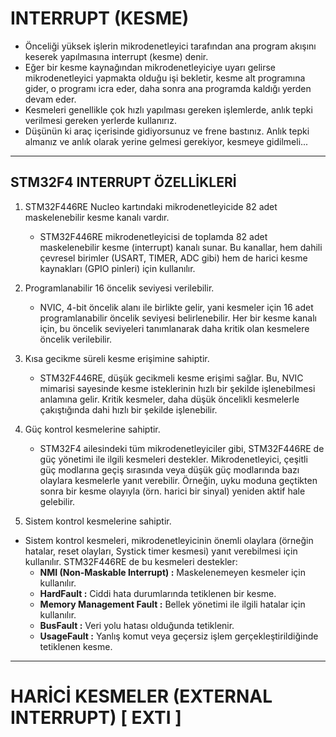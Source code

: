 # INTERRUPT (KESME)

* Önceliği yüksek işlerin mikrodenetleyici tarafından ana program akışını keserek yapılmasına interrupt (kesme) denir.
* Eğer bir kesme kaynağından mikrodenetleyiciye uyarı gelirse mikrodenetleyici yapmakta olduğu işi bekletir, kesme alt programına gider, o programı icra eder, daha sonra ana programda kaldığı yerden devam eder.
* Kesmeleri genellikle çok hızlı yapılması gereken işlemlerde, anlık tepki verilmesi gereken yerlerde kullanırız.
* Düşünün ki araç içerisinde gidiyorsunuz ve frene bastınız. Anlık tepki almanız ve anlık olarak yerine gelmesi gerekiyor, kesmeye gidilmeli...

--------------------------------------------------------------------------------------------------------------------------------------------------------------------

## STM32F4 INTERRUPT ÖZELLİKLERİ

1. STM32F446RE Nucleo kartındaki mikrodenetleyicide 82 adet maskelenebilir kesme kanalı vardır.
   * STM32F446RE mikrodenetleyicisi de toplamda 82 adet maskelenebilir kesme (interrupt) kanalı sunar. Bu kanallar, hem dahili çevresel birimler (USART, TIMER, ADC gibi) hem de harici kesme kaynakları (GPIO pinleri) için kullanılır.

2. Programlanabilir 16 öncelik seviyesi verilebilir.
   * NVIC, 4-bit öncelik alanı ile birlikte gelir, yani kesmeler için 16 adet programlanabilir öncelik seviyesi belirlenebilir. Her bir kesme kanalı için, bu öncelik seviyeleri tanımlanarak daha kritik olan kesmelere öncelik verilebilir.

3. Kısa gecikme süreli kesme erişimine sahiptir.
   * STM32F446RE, düşük gecikmeli kesme erişimi sağlar. Bu, NVIC mimarisi sayesinde kesme isteklerinin hızlı bir şekilde işlenebilmesi anlamına gelir. Kritik kesmeler, daha düşük öncelikli kesmelerle çakıştığında dahi hızlı bir şekilde işlenebilir.

4. Güç kontrol kesmelerine sahiptir.
   * STM32F4 ailesindeki tüm mikrodenetleyiciler gibi, STM32F446RE de güç yönetimi ile ilgili kesmeleri destekler. Mikrodenetleyici, çeşitli güç modlarına geçiş sırasında veya düşük güç modlarında bazı olaylara kesmelerle yanıt verebilir. Örneğin, uyku moduna geçtikten sonra bir kesme olayıyla (örn. harici bir sinyal) yeniden aktif hale gelebilir.

5. Sistem kontrol kesmelerine sahiptir.
  * Sistem kontrol kesmeleri, mikrodenetleyicinin önemli olaylara (örneğin hatalar, reset olayları, Systick timer kesmesi) yanıt verebilmesi için kullanılır. STM32F446RE de bu kesmeleri destekler:
    * **NMI (Non-Maskable Interrupt) :** Maskelenemeyen kesmeler için kullanılır.
    * **HardFault :** Ciddi hata durumlarında tetiklenen bir kesme.
    * **Memory Management Fault :** Bellek yönetimi ile ilgili hatalar için kullanılır.
    * **BusFault :** Veri yolu hatası olduğunda tetiklenir.
    * **UsageFault :** Yanlış komut veya geçersiz işlem gerçekleştirildiğinde tetiklenen kesme.

--------------------------------------------------------------------------------------------------------------------------------------------------------------------

# HARİCİ KESMELER (EXTERNAL INTERRUPT) \[ EXTI \]









